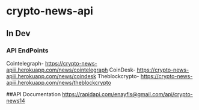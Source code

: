 # crypto-news-api

## In Dev

### API EndPoints
Cointelegraph- https://crypto-news-apiii.herokuapp.com/news/cointelegraph
CoinDesk- https://crypto-news-apiii.herokuapp.com/news/coindesk
Theblockcrypto- https://crypto-news-apiii.herokuapp.com/news/theblockcrypto

##API Documentation 
https://rapidapi.com/enayfls@gmail.com/api/crypto-news14
